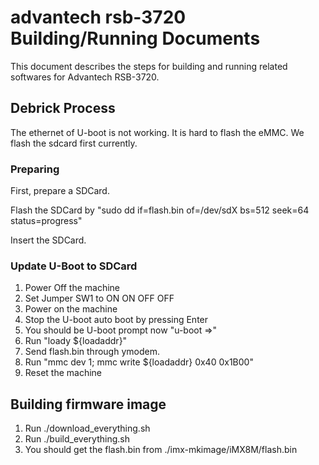 advantech rsb-3720 Building/Running Documents
================================================

This document describes the steps for building and running related
softwares for Advantech RSB-3720.

## Debrick Process

The ethernet of U-boot is not working. It is hard to flash the eMMC.
We flash the sdcard first currently.

### Preparing

First, prepare a SDCard.

Flash the SDCard by "sudo dd if=flash.bin of=/dev/sdX bs=512 seek=64 status=progress"

Insert the SDCard.

### Update U-Boot to SDCard

 1. Power Off the machine
 2. Set Jumper SW1 to ON ON OFF OFF
 3. Power on the machine
 4. Stop the U-boot auto boot by pressing Enter
 5. You should be U-boot prompt now "u-boot =>"
 6. Run "loady ${loadaddr}"
 7. Send flash.bin through ymodem.
 8. Run "mmc dev 1; mmc write ${loadaddr} 0x40 0x1B00"
 9. Reset the machine

## Building firmware image

 1. Run ./download_everything.sh
 2. Run ./build_everything.sh
 3. You should get the flash.bin from ./imx-mkimage/iMX8M/flash.bin
